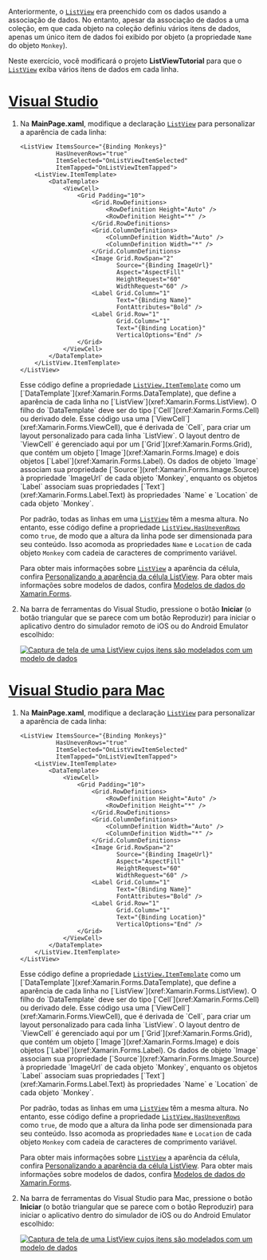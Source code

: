 Anteriormente, o [`ListView`](xref:Xamarin.Forms.ListView) era preenchido com os dados usando a associação de dados. No entanto, apesar da associação de dados a uma coleção, em que cada objeto na coleção definiu vários itens de dados, apenas um único item de dados foi exibido por objeto (a propriedade `Name` do objeto `Monkey`).

Neste exercício, você modificará o projeto **ListViewTutorial** para que o [`ListView`](xref:Xamarin.Forms.ListView) exiba vários itens de dados em cada linha.

# <a name="visual-studiotabvswin"></a>[Visual Studio](#tab/vswin)

1. Na **MainPage.xaml**, modifique a declaração [`ListView`](xref:Xamarin.Forms.Image) para personalizar a aparência de cada linha:

    ```xaml
    <ListView ItemsSource="{Binding Monkeys}"
              HasUnevenRows="true"
              ItemSelected="OnListViewItemSelected"
              ItemTapped="OnListViewItemTapped">
        <ListView.ItemTemplate>
            <DataTemplate>
                <ViewCell>
                    <Grid Padding="10">
                        <Grid.RowDefinitions>
                            <RowDefinition Height="Auto" />
                            <RowDefinition Height="*" />
                        </Grid.RowDefinitions>
                        <Grid.ColumnDefinitions>
                            <ColumnDefinition Width="Auto" />
                            <ColumnDefinition Width="*" />
                        </Grid.ColumnDefinitions>
                        <Image Grid.RowSpan="2"
                               Source="{Binding ImageUrl}"
                               Aspect="AspectFill"
                               HeightRequest="60"
                               WidthRequest="60" />
                        <Label Grid.Column="1"
                               Text="{Binding Name}"
                               FontAttributes="Bold" />
                        <Label Grid.Row="1"
                               Grid.Column="1"
                               Text="{Binding Location}"
                               VerticalOptions="End" />
                    </Grid>
                </ViewCell>
            </DataTemplate>
        </ListView.ItemTemplate>
    </ListView>
    ```

    Esse código define a propriedade [`ListView.ItemTemplate`](xref:Xamarin.Forms.ItemsView`1.ItemTemplate) como um [`DataTemplate`](xref:Xamarin.Forms.DataTemplate), que define a aparência de cada linha no [`ListView`](xref:Xamarin.Forms.ListView). O filho do `DataTemplate` deve ser do tipo [`Cell`](xref:Xamarin.Forms.Cell) ou derivado dele. Esse código usa uma [`ViewCell`](xref:Xamarin.Forms.ViewCell), que é derivada de `Cell`, para criar um layout personalizado para cada linha `ListView`. O layout dentro de `ViewCell` é gerenciado aqui por um [`Grid`](xref:Xamarin.Forms.Grid), que contém um objeto [`Image`](xref:Xamarin.Forms.Image) e dois objetos [`Label`](xref:Xamarin.Forms.Label). Os dados de objeto `Image` associam sua propriedade [`Source`](xref:Xamarin.Forms.Image.Source) à propriedade `ImageUrl` de cada objeto `Monkey`, enquanto os objetos `Label` associam suas propriedades [`Text`](xref:Xamarin.Forms.Label.Text) às propriedades `Name` e `Location` de cada objeto `Monkey`.

    Por padrão, todas as linhas em uma [`ListView`](xref:Xamarin.Forms.ListView) têm a mesma altura. No entanto, esse código define a propriedade [`ListView.HasUnevenRows`](xref:Xamarin.Forms.ListView.HasUnevenRows) como `true`, de modo que a altura da linha pode ser dimensionada para seu conteúdo. Isso acomoda as propriedades `Name` e `Location` de cada objeto `Monkey` com cadeia de caracteres de comprimento variável.

    Para obter mais informações sobre [`ListView`](xref:Xamarin.Forms.ListView) a aparência da célula, confira [Personalizando a aparência da célula ListView](~/xamarin-forms/user-interface/listview/customizing-cell-appearance.md). Para obter mais informações sobre modelos de dados, confira [Modelos de dados do Xamarin.Forms](~/xamarin-forms/app-fundamentals/templates/data-templates/index.md).

1. Na barra de ferramentas do Visual Studio, pressione o botão **Iniciar** (o botão triangular que se parece com um botão Reproduzir) para iniciar o aplicativo dentro do simulador remoto de iOS ou do Android Emulator escolhido:

    [![Captura de tela de uma ListView cujos itens são modelados com um modelo de dados](../images/customize-cell-appearance.png "ListView exibindo dados modelados")](../images/customize-cell-appearance-large.png#lightbox "ListView exibindo dados modelados")

# <a name="visual-studio-for-mactabvsmac"></a>[Visual Studio para Mac](#tab/vsmac)

1. Na **MainPage.xaml**, modifique a declaração [`ListView`](xref:Xamarin.Forms.Image) para personalizar a aparência de cada linha:

    ```xaml
    <ListView ItemsSource="{Binding Monkeys}"
              HasUnevenRows="true"
              ItemSelected="OnListViewItemSelected"
              ItemTapped="OnListViewItemTapped">
        <ListView.ItemTemplate>
            <DataTemplate>
                <ViewCell>
                    <Grid Padding="10">
                        <Grid.RowDefinitions>
                            <RowDefinition Height="Auto" />
                            <RowDefinition Height="*" />
                        </Grid.RowDefinitions>
                        <Grid.ColumnDefinitions>
                            <ColumnDefinition Width="Auto" />
                            <ColumnDefinition Width="*" />
                        </Grid.ColumnDefinitions>
                        <Image Grid.RowSpan="2"
                               Source="{Binding ImageUrl}"
                               Aspect="AspectFill"
                               HeightRequest="60"
                               WidthRequest="60" />
                        <Label Grid.Column="1"
                               Text="{Binding Name}"
                               FontAttributes="Bold" />
                        <Label Grid.Row="1"
                               Grid.Column="1"
                               Text="{Binding Location}"
                               VerticalOptions="End" />
                    </Grid>
                </ViewCell>
            </DataTemplate>
        </ListView.ItemTemplate>
    </ListView>
    ```

    Esse código define a propriedade [`ListView.ItemTemplate`](xref:Xamarin.Forms.ItemsView`1.ItemTemplate) como um [`DataTemplate`](xref:Xamarin.Forms.DataTemplate), que define a aparência de cada linha no [`ListView`](xref:Xamarin.Forms.ListView). O filho do `DataTemplate` deve ser do tipo [`Cell`](xref:Xamarin.Forms.Cell) ou derivado dele. Esse código usa uma [`ViewCell`](xref:Xamarin.Forms.ViewCell), que é derivada de `Cell`, para criar um layout personalizado para cada linha `ListView`. O layout dentro de `ViewCell` é gerenciado aqui por um [`Grid`](xref:Xamarin.Forms.Grid), que contém um objeto [`Image`](xref:Xamarin.Forms.Image) e dois objetos [`Label`](xref:Xamarin.Forms.Label). Os dados de objeto `Image` associam sua propriedade [`Source`](xref:Xamarin.Forms.Image.Source) à propriedade `ImageUrl` de cada objeto `Monkey`, enquanto os objetos `Label` associam suas propriedades [`Text`](xref:Xamarin.Forms.Label.Text) às propriedades `Name` e `Location` de cada objeto `Monkey`.

    Por padrão, todas as linhas em uma [`ListView`](xref:Xamarin.Forms.ListView) têm a mesma altura. No entanto, esse código define a propriedade [`ListView.HasUnevenRows`](xref:Xamarin.Forms.ListView.HasUnevenRows) como `true`, de modo que a altura da linha pode ser dimensionada para seu conteúdo. Isso acomoda as propriedades `Name` e `Location` de cada objeto `Monkey` com cadeia de caracteres de comprimento variável.

    Para obter mais informações sobre [`ListView`](xref:Xamarin.Forms.ListView) a aparência da célula, confira [Personalizando a aparência da célula ListView](~/xamarin-forms/user-interface/listview/customizing-cell-appearance.md). Para obter mais informações sobre modelos de dados, confira [Modelos de dados do Xamarin.Forms](~/xamarin-forms/app-fundamentals/templates/data-templates/index.md).

1. Na barra de ferramentas do Visual Studio para Mac, pressione o botão **Iniciar** (o botão triangular que se parece com o botão Reproduzir) para iniciar o aplicativo dentro do simulador de iOS ou do Android Emulator escolhido:

    [![Captura de tela de uma ListView cujos itens são modelados com um modelo de dados](../images/customize-cell-appearance.png "ListView exibindo dados modelados")](../images/customize-cell-appearance-large.png#lightbox "ListView exibindo dados modelados")
